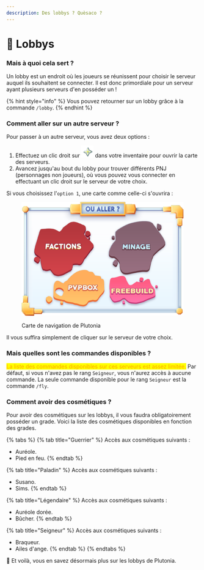 ```yaml
---
description: Des lobbys ? Quèsaco ?
---
```


# 📍 Lobbys

### Mais à quoi cela sert ?

Un lobby est un endroit où les joueurs se réunissent pour choisir le serveur auquel ils souhaitent se connecter. Il est donc primordiale pour un serveur ayant plusieurs serveurs d'en posséder un !

{% hint style="info" %}
Vous pouvez retourner sur un lobby grâce à la commande `/lobby`.
{% endhint %}



### Comment aller sur un autre serveur ?

Pour passer à un autre serveur, vous avez deux options :

1. Effectuez un clic droit sur ![](../.gitbook/assets/nether_star.png) dans votre inventaire pour ouvrir la carte des serveurs.
2. Avancez jusqu'au bout du lobby pour trouver différents PNJ (personnages non joueurs), où vous pouvez vous connecter en effectuant un clic droit sur le serveur de votre choix.

Si vous choisissez l'`option 1`, une carte comme celle-ci s'ouvrira :

<figure><img src="../.gitbook/assets/oCfZFRBlK5.png" alt=""><figcaption><p>Carte de navigation de Plutonia</p></figcaption></figure>

Il vous suffira simplement de cliquer sur le serveur de votre choix.



### Mais quelles sont les commandes disponibles ?

<mark style="color:orange;">La liste des commandes disponibles sur ces serveurs est assez limitée.</mark> Par défaut, si vous n'avez pas le rang `Seigneur`, vous n'aurez accès à aucune commande. La seule commande disponible pour le rang `Seigneur` est la commande `/fly`.



### Comment avoir des cosmétiques ?

Pour avoir des cosmétiques sur les lobbys, il vous faudra obligatoirement posséder un grade. Voici la liste des cosmétiques disponibles en fonction des grades.

{% tabs %}
{% tab title="Guerrier" %}
Accès aux cosmétiques suivants :

* Auréole.
* Pied en feu.
{% endtab %}

{% tab title="Paladin" %}
Accès aux cosmétiques suivants :

* Susano.
* Sims.
{% endtab %}

{% tab title="Légendaire" %}
Accès aux cosmétiques suivants :

* Auréole dorée.
* Bûcher.
{% endtab %}

{% tab title="Seigneur" %}
Accès aux cosmétiques suivants :

* Braqueur.
* Ailes d'ange.
{% endtab %}
{% endtabs %}



🎉 Et voilà, vous en savez désormais plus sur les lobbys de Plutonia.
